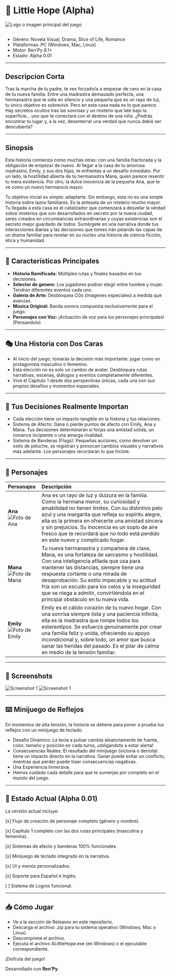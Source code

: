 # 🌙 Little Hope (Alpha)

![Logo o imagen principal del juego](./gui/menu_logo.png)
##

* Género: Novela Visual, Drama, Slice of Life, Romance
* Plataformas: PC (Windows, Mac, Linux)
* Motor: Ren'Py 8.1+
* Estado: Alpha 0.01

---

## Descripcion Corta

Tras la marcha de tu padre, te ves forzado/a a empezar de cero en la casa de tu nueva familia. Entre una madrastra demasiado perfecta, una hermanastra que te odia en silencio y una pequeña que es un rayo de luz, tu único objetivo es sobrevivir.
Pero en esta casa nada es lo que parece. Hay secretos ocultos tras las sonrisas y un misterio que late bajo la superficie... uno que te conectará con el destino de una niña.
¿Podrás encontrar tu lugar y, a la vez, desenterrar una verdad que nunca debió ser descubierta?

---

## Sinopsis

Esta historia comienza como muchas otras: con una familia fracturada y la obligación de empezar de nuevo. Al llegar a la casa de tu amorosa madrastra, Emily, y sus dos hijas, te enfrentas a un desafío inmediato. Por un lado, la hostilidad abierta de tu hermanastra Mana, quien parece resentir tu mera existencia. Por otro, la dulce inocencia de la pequeña Ana, que te ve como un nuevo hermano/a mayor.

Tu objetivo inicial es simple: adaptarte. Sin embargo, esta no es una simple historia sobre lazos familiares. Es la antesala de un misterio mucho mayor. Tu llegada a esta casa es el catalizador que comenzará a desvelar la verdad sobre misterios que son desarrollados en secreto por la nueva ciudad, seres creados en circunstancias extraordinarias y cuyas existencias son el secreto mejor guardado de todos. Sumérgete en una narrativa donde tus interacciones diarias y las decisiones que tomes irán pelando las capas de un drama familiar para revelar en su núcleo una historia de ciencia ficción, ética y humanidad.

---

## 📖 Características Principales

* **Historia Ramificada:** Múltiples rutas y finales basados en tus decisiones.
* **Selector de genero:** Los jugadores podran elegir entre hombre y mujer. Tendran diferentes eventos cada uno.
* **Galería de Arte:** Desbloquea CGs (imágenes especiales) a medida que avanzas.
* **Música Original:** Banda sonora compuesta exclusivamente para el juego.
* **Personajes con Voz:** ¡Actuación de voz para los personajes principales! (Pensandolo)

---

## 🎭 Una Historia con Dos Caras
* Al inicio del juego, tomarás la decisión más importante: jugar como un protagonista masculino o femenino.
* Esta elección no es solo un cambio de avatar. Desbloquea rutas narrativas, escenas, diálogos y eventos completamente diferentes.
* Vive el Capítulo 1 desde dos perspectivas únicas, cada una con sus propios desafíos y momentos especiales.

---

## 💬 Tus Decisiones Realmente Importan
* Cada elección tiene un impacto tangible en la historia y tus relaciones.
* Sistema de Afecto: Gana o pierde puntos de afecto con Emily, Ana y Mana. Tus decisiones determinarán si forjas una amistad sólida, un romance incipiente o una amarga rivalidad.
* Sistema de Banderas (Flags): Pequeñas acciones, como devolver un osito de peluche, se registran y provocan cambios visuales y narrativos más adelante. Los personajes recordarán lo que hiciste.

---

## 👥 Personajes

| Personajes | Descripción |
| :--- | :--- |
| **Ana** <br> ![Foto de Ana](./images/sprites/ana/normal.png) | Ana es un rayo de luz y dulzura en la familia. Como la hermana menor, su curiosidad y amabilidad no tienen límites. Con su distintivo pelo azul y una margarita que refleja su espíritu alegre, ella es la primera en ofrecerte una amistad sincera y sin prejuicios. Su inocencia es un soplo de aire fresco que te recordará que no todo está perdido en este nuevo y complicado hogar. |
| **Mana** <br> ![Foto de Mana](./images/sprites/mana/enojada.png) | Tu nueva hermanastra y compañera de clase, Mana, es una fortaleza de sarcasmo y hostilidad. Con una inteligencia afilada que usa para mantener las distancias, siempre tiene una respuesta cortante o una mirada de desaprobación. Su estilo impecable y su actitud fría son un escudo para los celos y la inseguridad que se niega a admitir, convirtiéndola en el principal obstáculo en tu nueva vida. |
| **Emily** <br> ![Foto de Emily](./images/sprites/emily/normal.png) | Emily es el cálido corazón de tu nuevo hogar. Con una sonrisa siempre lista y una paciencia infinita, ella es la madrastra que rompe todos los estereotipos. Se esfuerza genuinamente por crear una familia feliz y unida, ofreciendo su apoyo incondicional y, sobre todo, un amor que busca sanar las heridas del pasado. Es el pilar de calma en medio de la tensión familiar.|

---

## 📸 Screenshots

![Screenshot 1](./images/gui/seleccion_hover_m.png)
![Screenshot 1](./images/intro/intro_29.png)

---

## ⌨️ Minijuego de Reflejos
En momentos de alta tensión, la historia se detiene para poner a prueba tus reflejos con un minijuego de teclado.

* Desafío Dinámico: La tecla a pulsar cambia aleatoriamente de fuente, color, tamaño y posición en cada turno, ¡obligándote a estar alerta!
* Consecuencias Reales: El resultado del minijuego (victoria o derrota) tiene un impacto directo en la narrativa. Ganar puede evitar un conflicto, mientras que perder puede traer consecuencias negativas.
* Una Experiencia Inmersiva.
* Hemos cuidado cada detalle para que te sumerjas por completo en el mundo del juego.

---

## 🚀 Estado Actual (Alpha 0.01)
La versión actual incluye:

[x] Flujo de creación de personaje completo (género y nombre).

[x] Capítulo 1 completo con las dos rutas principales (masculina y femenina).

[x] Sistemas de afecto y banderas 100% funcionales.

[x] Minijuego de teclado integrado en la narrativa.

[x] UI y menús personalizados.

[x] Soporte para Español e Inglés.

[ ] Sistema de Logros funcional.

---

## 📥 Cómo Jugar

* Ve a la sección de Releases en este repositorio.
* Descarga el archivo .zip para tu sistema operativo (Windows, Mac o Linux).
* Descomprime el archivo.
* Ejecuta el archivo ALittleHope.exe (en Windows) o el ejecutable correspondiente.
  
¡Disfruta del juego!

Desarrollado con **Ren'Py**.
